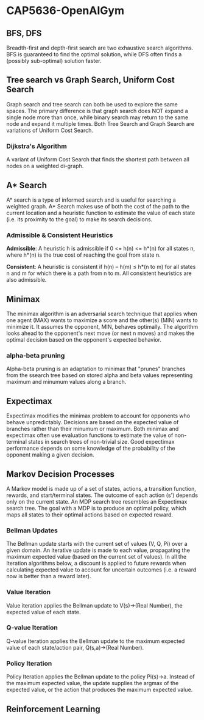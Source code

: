 # CAP5636-OpenAIGym

## BFS, DFS
Breadth-first and depth-first search are two exhaustive search algorithms. BFS is guaranteed to find the optimal solution, while DFS often finds a (possibly sub-optimal) solution faster.

## Tree search vs Graph Search, Uniform Cost Search
Graph search and tree search can both be used to explore the same spaces. The primary difference is that graph search does NOT expand a single node more than once, while binary search may return to the same node and expand it multiple times. Both Tree Search and Graph Search are variations of Uniform Cost Search.

### Dijkstra's Algorithm
A variant of Uniform Cost Search that finds the shortest path between all nodes on a weighted di-graph.

## A* Search
A* search is a type of informed search and is useful for searching a weighted graph. A* Search makes use of both the cost of the path to the current location and a heuristic function to estimate the value of each state (i.e. its proximity to the goal) to make its search decisions.

### Admissible & Consistent Heuristics

**Admissible**: A heuristic h is admissible if 0 <= h(n) <= h*(n) for all states n, where h*(n) is the true cost of reaching the goal from state n.

**Consistent**: A heuristic is consistent if h(n) – h(m) ≤ h*(n to m) for all states n and m for which there is a path from n to m. All consistent heuristics are also admissible.

## Minimax
The minimax algorithm is an adversarial search technique that applies when one agent (MAX) wants to maximize a score and the other(s) (MIN) wants to minimize it. It assumes the opponent, MIN, behaves optimally. The algorithm looks ahead to the opponent's next move (or next n moves) and makes the optimal decision based on the opponent's expected behavior.

### alpha-beta pruning
Alpha-beta pruning is an adaptation to minimax that "prunes" branches from the ssearch tree based on stored alpha and beta values representing maximum and minumum values along a branch.

## Expectimax
Expectimax modifies the minimax problem to account for opponents who behave unpredictably. Decisions are based on the expected value of branches rather than their minumum or maximum. Both minimax and expectimax often use evaluation functions to estimate the value of non-terminal states in search trees of non-trivial size. Good expectimax performance depends on some knowledge of the probability of the opponent making a given decision.

## Markov Decision Processes
A Markov model is made up of a set of states, actions, a transition function, rewards, and start/terminal states. The outcome of each action (s') depends only on the current state. An MDP search tree resembles an Expectimax search tree. The goal with a MDP is to produce an optimal policy, which maps all states to their optimal actions based on expected reward.

### Bellman Updates
The Bellman update starts with the current set of values (V, Q, Pi) over a given domain. An iterative update is made to each value, propagating the maximum expected value (based on the current set of values). In all the Iteration algorithms below, a discount is applied to future rewards when calculating expected value to account for uncertain outcomes (i.e. a reward now is better than a reward later).

### Value Iteration
Value iteration applies the Bellman update to V(s)->(Real Number), the expected value of each state.

### Q-value Iteration
Q-value Iteration applies the Bellman update to the maximum expected value of each state/action pair, Q(s,a)->(Real Number).

### Policy Iteration
Policy Iteration applies the Bellman update to the policy Pi(s)->a. Instead of the maximum expected value, the update supplies the argmax of the expected value, or the action that produces the maximum expected value.

## Reinforcement Learning



